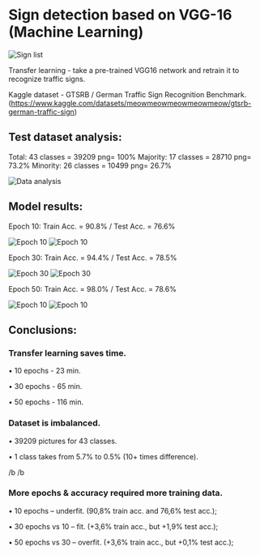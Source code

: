 # Sign detection based on VGG-16 (Machine Learning)

![Sign list](https://github.com/GusevPortfolio/Road-sign-detection-ML/blob/main/Data/Sign%20list1.png)

Transfer learning - take a pre-trained VGG16 network and retrain it to recognize traffic signs.

Kaggle dataset - GTSRB / German Traffic Sign Recognition Benchmark. (https://www.kaggle.com/datasets/meowmeowmeowmeowmeow/gtsrb-german-traffic-sign)

## Test dataset analysis:
Total: 43 classes = 39209 png= 100%
Majority: 17 classes = 28710 png= 73.2%
Minority: 26 classes = 10499 png= 26.7%
 
![Data analysis](https://github.com/GusevPortfolio/Road-sign-detection-ML/blob/main/Data/Data%20analysis.jpg)

## Model results:

Epoch 10: Train Acc. = 90.8% / Test Acc. = 76.6%


![Epoch 10](https://github.com/GusevPortfolio/Road-sign-detection-ML/blob/main/Data/10%20-%20loss.jpg)
![Epoch 10](https://github.com/GusevPortfolio/Road-sign-detection-ML/blob/main/Data/10%20-%20accuracy.jpg)

Epoch 30: Train Acc. = 94.4% / Test Acc. = 78.5%


![Epoch 30](https://github.com/GusevPortfolio/Road-sign-detection-ML/blob/main/Data/30%20-%20loss.jpg)
![Epoch 30](https://github.com/GusevPortfolio/Road-sign-detection-ML/blob/main/Data/30%20-%20accuracy.jpg)

Epoch 50: Train Acc. = 98.0% / Test Acc. = 78.6%


![Epoch 10](https://github.com/GusevPortfolio/Road-sign-detection-ML/blob/main/Data/50%20-%20loss.jpg)
![Epoch 10](https://github.com/GusevPortfolio/Road-sign-detection-ML/blob/main/Data/50%20-%20accuracy.jpg)


## Conclusions:

### Transfer learning saves time.

  • 10 epochs - 23 min.

  • 30 epochs - 65 min.
  
  • 50 epochs - 116 min.



### Dataset is imbalanced.

  • 39209 pictures for 43 classes.
  
  • 1 class takes from 5.7% to 0.5% (10+ times difference).


/b
/b

### More epochs & accuracy required more training data.

  • 10 epochs – underfit. (90,8% train acc. and 76,6% test acc.);
  
  • 30 epochs vs 10 – fit. (+3,6% train acc., but +1,9% test acc.);
  
  • 50 epochs vs 30 – overfit. (+3,6% train acc., but +0,1% test acc.);
  
  
